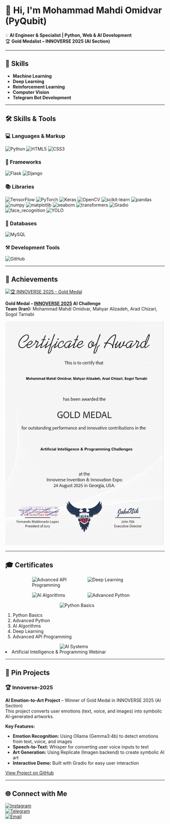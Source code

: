 # 👋 Hi, I'm Mohammad Mahdi Omidvar (PyQubit)

💡 **AI Engineer & Specialist | Python, Web & AI Development**  
🏆 **Gold Medalist – INNOVERSE 2025 (AI Section)**

---

## 🔑 Skills

- **Machine Learning**  
- **Deep Learning**  
- **Reinforcement Learning**  
- **Computer Vision**  
- **Telegram Bot Development**  

---

## 🛠️ Skills & Tools

### 💻 Languages & Markup
![Python](https://img.shields.io/badge/Python-3776AB?logo=python&logoColor=white&style=for-the-badge&logoWidth=60)
![HTML5](https://img.shields.io/badge/HTML5-E34F26?logo=html5&logoColor=white&style=for-the-badge&logoWidth=60)
![CSS3](https://img.shields.io/badge/CSS3-1572B6?logo=css3&logoColor=white&style=for-the-badge&logoWidth=60)

### 🚀 Frameworks
![Flask](https://img.shields.io/badge/Flask-000000?logo=flask&logoColor=white&style=for-the-badge&logoWidth=60)
![Django](https://img.shields.io/badge/Django-092E20?logo=django&logoColor=white&style=for-the-badge&logoWidth=60)

### 📚 Libraries
![TensorFlow](https://img.shields.io/badge/TensorFlow-FF6F00?logo=tensorflow&logoColor=white&style=for-the-badge&logoWidth=60)
![PyTorch](https://img.shields.io/badge/PyTorch-EE4C2C?logo=pytorch&logoColor=white&style=for-the-badge&logoWidth=60)
![Keras](https://img.shields.io/badge/Keras-D00000?logo=keras&logoColor=white&style=for-the-badge&logoWidth=60)
![OpenCV](https://img.shields.io/badge/OpenCV-2D2D2D?logo=opencv&logoColor=white&style=for-the-badge&logoWidth=60)
![scikit-learn](https://img.shields.io/badge/scikit--learn-F7931E?logo=scikit-learn&logoColor=white&style=for-the-badge&logoWidth=60)
![pandas](https://img.shields.io/badge/pandas-150458?logo=pandas&logoColor=white&style=for-the-badge&logoWidth=60)
![numpy](https://img.shields.io/badge/numpy-013243?logo=numpy&logoColor=white&style=for-the-badge&logoWidth=60)
![matplotlib](https://img.shields.io/badge/matplotlib-11557C?logo=matplotlib&logoColor=white&style=for-the-badge&logoWidth=60)
![seaborn](https://img.shields.io/badge/seaborn-4C72B0?logo=seaborn&logoColor=white&style=for-the-badge&logoWidth=60)
![transformers](https://img.shields.io/badge/transformers-FF6B6B?logo=huggingface&logoColor=white&style=for-the-badge&logoWidth=60)
![Gradio](https://img.shields.io/badge/Gradio-1E1E1E?logo=gradio&logoColor=white&style=for-the-badge&logoWidth=60)
![face_recognition](https://img.shields.io/badge/face_recognition-FFD700?logo=python&logoColor=white&style=for-the-badge&logoWidth=60)
![YOLO](https://img.shields.io/badge/YOLO-FF4500?logo=python&logoColor=white&style=for-the-badge&logoWidth=60)

### 💾 Databases
![MySQL](https://img.shields.io/badge/MySQL-4479A1?logo=mysql&logoColor=white&style=for-the-badge&logoWidth=60)

### ⚒️ Development Tools
![GitHub](https://img.shields.io/badge/GitHub-181717?logo=github&logoColor=white&style=for-the-badge&logoWidth=60)

---

## 🌟 Achievements

[![🏆 INNOVERSE 2025 - Gold Medal](https://img.shields.io/badge/🏆%20INNOVERSE%202025-Gold%20Medal-%23FFD700?style=for-the-badge&logo=award&logoColor=white)](https://innoverse.world/innoverse%202025%20challenges%20result.pdf)

**Gold Medal – [INNOVERSE 2025](https://innoverse.world/)  AI Challenge**  
**Team (Iran):** Mohammad Mahdi Omidvar, Mahyar Alizadeh, Arad Chizari, Sogol Tarnabi  

<img src="GoldMedal.jpg" alt="Innoverse 2025 Gold Medal Certificate" width="500"/>

---

## 🎓 Certificates

<div style="display: flex; gap: 15px; justify-content: center; flex-wrap: wrap;">
  <img src="https://aiolearn.app/cs/final/6e6972639875020.jpg" alt="Advanced API Programming" width="160"/>
  <img src="https://aiolearn.app/cs/final/06aa55639875021.jpg" alt="Deep Learning" width="160"/>
  <img src="https://aiolearn.app/cs/final/9ab444639875024.jpg" alt="AI Algorithms" width="160"/>
  <img src="https://aiolearn.app/cs/final/abc646639875026.jpg" alt="Advanced Python" width="160"/>
  <img src="https://aiolearn.app/cs/final/75c456639875029.jpg" alt="Python Basics" width="160"/>
</div>

<ol>
  <li>Python Basics</li>
  <li>Advanced Python</li>
  <li>AI Algorithms</li>
  <li>Deep Learning</li>
  <li>Advanced API Programming</li>
</ol>


<div style="display: flex; gap: 15px; justify-content: center; flex-wrap: wrap;">
    <img src="https://aiolearn.app/cs/w/e4b90e403276800.jpg" alt="AI Systems" width="160"/>
</div>


<o1>
<li>Artificial Intelligence & Programming Webinar</li>
</o1>

---

## 📌 Pin Projects

### 🏆 Innoverse-2025

**AI Emotion-to-Art Project** – Winner of Gold Medal in INNOVERSE 2025 (AI Section)  
This project converts user emotions (text, voice, and images) into symbolic AI-generated artworks.

**Key Features:**
- **Emotion Recognition:** Using Ollama (Gemma3:4b) to detect emotions from text, voice, and images  
- **Speech-to-Text:** Whisper for converting user voice inputs to text  
- **Art Generation:** Using Replicate (Imagen backend) to create symbolic AI art  
- **Interactive Demo:** Built with Gradio for easy user interaction  

[View Project on GitHub](https://github.com/PyQubit/Innoverse-2025)

---

## 🌐 Connect with Me

[![Instagram](https://img.shields.io/badge/Instagram-E4405F?logo=instagram&logoColor=white&style=for-the-badge&logoWidth=60)](https://instagram.com/PyQubit)  
[![Telegram](https://img.shields.io/badge/Telegram-26A5E4?logo=telegram&logoColor=white&style=for-the-badge&logoWidth=60)](https://t.me/PyQubit)  
[![Email](https://img.shields.io/badge/Email-D14836?logo=gmail&logoColor=white&style=for-the-badge&logoWidth=60)](mailto:pyqubit@gmail.com)  


